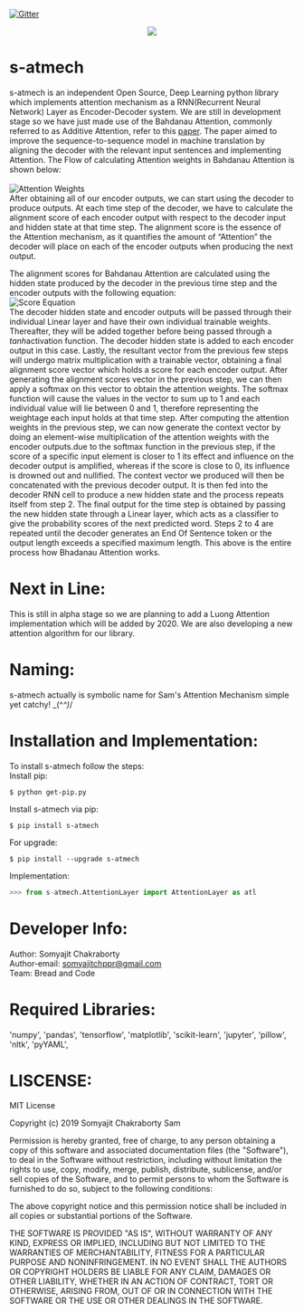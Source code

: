 [![Gitter](https://badges.gitter.im/s-atmech/community.svg)](https://gitter.im/s-atmech/community?utm_source=badge&utm_medium=badge&utm_campaign=pr-badge)
 <p align="center">
  <img  src="https://github.com/Samsomyajit/s-atmech/blob/master/Misc/logo.png">
</p>

# s-atmech
s-atmech is an independent Open Source, Deep Learning python library which implements attention mechanism as a RNN(Recurrent Neural Network) Layer as Encoder-Decoder system. We are still in development stage so we have just made use of the Bahdanau Attention, commonly referred to as Additive Attention, refer to this [paper](https://arxiv.org/pdf/1409.0473.pdf). The paper aimed to improve the sequence-to-sequence model in machine translation by aligning the decoder with the relevant input sentences and implementing Attention. The Flow of calculating Attention weights in Bahdanau Attention is shown below:<br>
<br>
![Attention Weights](https://github.com/Samsomyajit/s-atmech/blob/master/Misc/Slide50.jpg)<br>
After obtaining all of our encoder outputs, we can start using the decoder to produce outputs. At each time step of the decoder, we have to calculate the alignment score of each encoder output with respect to the decoder input and hidden state at that time step. The alignment score is the essence of the Attention mechanism, as it quantifies the amount of “Attention” the decoder will place on each of the encoder outputs when producing the next output.

The alignment scores for Bahdanau Attention are calculated using the hidden state produced by the decoder in the previous time step and the encoder outputs with the following equation:<br>
![Score Equation](https://github.com/Samsomyajit/s-atmech/blob/master/Misc/score.JPG)<br>
The decoder hidden state and encoder outputs will be passed through their individual Linear layer and have their own individual trainable weights. Thereafter, they will be added together before being passed through a <i>tanh</i>activation function. The decoder hidden state is added to each encoder output in this case. Lastly, the resultant vector from the previous few steps will undergo matrix multiplication with a trainable vector, obtaining a final alignment score vector which holds a score for each encoder output. After generating the alignment scores vector in the previous step, we can then apply a softmax on this vector to obtain the attention weights. The softmax function will cause the values in the vector to sum up to 1 and each individual value will lie between 0 and 1, therefore representing the weightage each input holds at that time step. After computing the attention weights in the previous step, we can now generate the context vector by doing an element-wise multiplication of the attention weights with the encoder outputs.due to the softmax function in the previous step, if the score of a specific input element is closer to 1 its effect and influence on the decoder output is amplified, whereas if the score is close to 0, its influence is drowned out and nullified. The context vector we produced will then be concatenated with the previous decoder output. It is then fed into the decoder RNN cell to produce a new hidden state and the process repeats itself from step 2. The final output for the time step is obtained by passing the new hidden state through a Linear layer, which acts as a classifier to give the probability scores of the next predicted word. Steps 2 to 4 are repeated until the decoder generates an End Of Sentence token or the output length exceeds a specified maximum length. This above is the entire process how Bhadanau Attention works.

# Next in Line:
This is still in alpha stage so we are planning to add a Luong Attention implementation which will be added by 2020. We are also developing a new attention algorithm for our library.

# Naming:
s-atmech actually is symbolic name for Sam's Attention Mechanism simple yet catchy! \_(^_^)_/

# Installation and Implementation:
To install s-atmech follow the steps:<br>
Install pip:
```
$ python get-pip.py
```
Install s-atmech via pip:
```
$ pip install s-atmech
```
For upgrade:
```
$ pip install --upgrade s-atmech
```
Implementation:
```python
>>> from s-atmech.AttentionLayer import AttentionLayer as atl
```
  
# Developer Info:
Author: Somyajit Chakraborty<br>
Author-email: somyajitchppr@gmail.com<br>
Team: Bread and Code

# Required Libraries:
  'numpy',
          'pandas',
          'tensorflow',
          'matplotlib',
          'scikit-learn',
          'jupyter',
          'pillow',
          'nltk',
          'pyYAML',


# LISCENSE:
MIT License

Copyright (c) 2019 Somyajit Chakraborty Sam

Permission is hereby granted, free of charge, to any person obtaining a copy
of this software and associated documentation files (the "Software"), to deal
in the Software without restriction, including without limitation the rights
to use, copy, modify, merge, publish, distribute, sublicense, and/or sell
copies of the Software, and to permit persons to whom the Software is
furnished to do so, subject to the following conditions:

The above copyright notice and this permission notice shall be included in all
copies or substantial portions of the Software.

THE SOFTWARE IS PROVIDED "AS IS", WITHOUT WARRANTY OF ANY KIND, EXPRESS OR
IMPLIED, INCLUDING BUT NOT LIMITED TO THE WARRANTIES OF MERCHANTABILITY,
FITNESS FOR A PARTICULAR PURPOSE AND NONINFRINGEMENT. IN NO EVENT SHALL THE
AUTHORS OR COPYRIGHT HOLDERS BE LIABLE FOR ANY CLAIM, DAMAGES OR OTHER
LIABILITY, WHETHER IN AN ACTION OF CONTRACT, TORT OR OTHERWISE, ARISING FROM,
OUT OF OR IN CONNECTION WITH THE SOFTWARE OR THE USE OR OTHER DEALINGS IN THE
SOFTWARE.


